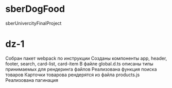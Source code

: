# sberDogFood
sberUnivercityFinalProject

# dz-1
Собран пакет webpack по инструкции
Созданы компоненты app, header, footer, search, card-list, card-item
В файле global.d.ts описаны типы принимаемых для рендеринга файлов
Реализована функция поиска товаров
Карточки товарова рендерятся из файла products.js
Реализована пагинация 